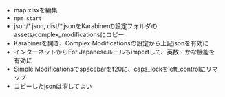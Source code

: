 - map.xlsxを編集
- `npm start`
- json/\*.json, dist/\*.jsonをKarabinerの設定フォルダのassets/complex_modificationsにコピー
- Karabinerを開き、Complex Modificationsの設定から上記jsonを有効に
- インターネットからFor Japaneseルールもimportして、英数・かな機能を有効に
- Simple Modificationsでspacebarをf20に、caps_lockをleft_controlにリマップ
- コピーしたjsonは消してよい